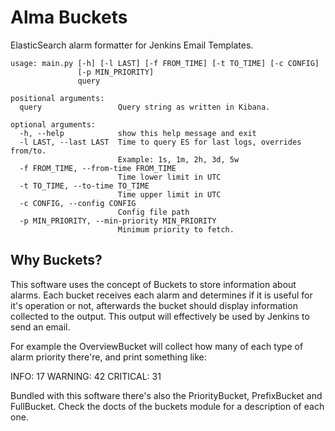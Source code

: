 Alma Buckets
============

ElasticSearch alarm formatter for Jenkins Email Templates.

```
usage: main.py [-h] [-l LAST] [-f FROM_TIME] [-t TO_TIME] [-c CONFIG]
               [-p MIN_PRIORITY]
               query

positional arguments:
  query                 Query string as written in Kibana.

optional arguments:
  -h, --help            show this help message and exit
  -l LAST, --last LAST  Time to query ES for last logs, overrides from/to.
                        Example: 1s, 1m, 2h, 3d, 5w
  -f FROM_TIME, --from-time FROM_TIME
                        Time lower limit in UTC
  -t TO_TIME, --to-time TO_TIME
                        Time upper limit in UTC
  -c CONFIG, --config CONFIG
                        Config file path
  -p MIN_PRIORITY, --min-priority MIN_PRIORITY
                        Minimum priority to fetch.

```

## Why Buckets?

This software uses the concept of Buckets to store information about alarms. 
Each bucket receives each alarm and determines if it is useful for it's 
operation or not, afterwards the bucket should display information collected to
the output. This output will effectively be used by Jenkins to send an email.

For example the OverviewBucket will collect how many of each type of alarm
priority there're, and print something like:

INFO: 17
WARNING: 42
CRITICAL: 31

Bundled with this software there's also the PriorityBucket, PrefixBucket and
FullBucket. Check the docts of the buckets module for a description of each 
one.
